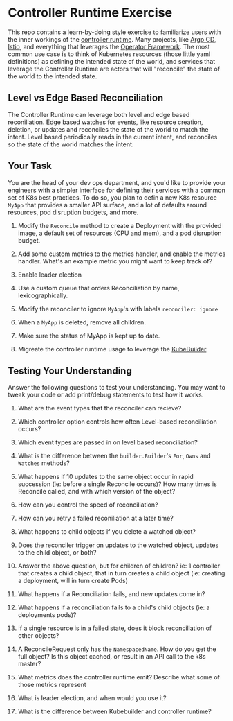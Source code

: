 # Controller Runtime Exercise

This repo contains a learn-by-doing style exercise to familiarize users with the inner workings of the [controller runtime](https://github.com/kubernetes-sigs/controller-runtime). Many projects, like [Argo CD](https://github.com/argoproj/argo-cd), [Istio](https://github.com/istio/istio), and everything that leverages the [Operator Framework](https://operatorframework.io/). The most common use case is to think of Kubernetes resources (those little yaml definitions) as defining the intended state of the world, and services that leverage the Controller Runtime are actors that will "reconcile" the state of the world to the intended state.

## Level vs Edge Based Reconciliation

The Controller Runtime can leverage both level and edge based reconiliation. Edge based watches for events, like resource creation, deletion, or updates and reconciles the state of the world to match the intent. Level based periodically reads in the current intent, and reconciles so the state of the world matches the intent.

## Your Task

You are the head of your dev ops department, and you'd like to provide your engineers with a simpler interface for defining their services with a common set of K8s best practices. To do so, you plan to defin a new K8s resource `MyApp` that provides a smaller API surface, and a lot of defaults around resources, pod disruption budgets, and more.

1. Modify the `Reconcile` method to create a Deployment with the provided image, a default set of resources (CPU and mem), and a pod disruption budget.

1. Add some custom metrics to the metrics handler, and enable the metrics handler. What's an example metric you might want to keep track of?

1. Enable leader election

1. Use a custom queue that orders Reconciliation by name, lexicographically.

1. Modify the reconciler to ignore `MyApp`'s with labels `reconciler: ignore`

1. When a `MyApp` is deleted, remove all children.

1. Make sure the status of MyApp is kept up to date.

1. Migreate the controller runtime usage to leverage the [KubeBuilder](https://github.com/kubernetes-sigs/kubebuilder-declarative-pattern)

## Testing Your Understanding

Answer the following questions to test your understanding. You may want to tweak your code or add print/debug statements to test how it works.

1. What are the event types that the reconciler can recieve?

1. Which controller option controls how often Level-based reconciliation occurs? 

1. Which event types are passed in on level based reconciliation?

1. What is the difference between the `builder.Builder`'s `For`, `Owns` and `Watches` methods?

1. What happens if 10 updates to the same object occur in rapid succession (ie: before a single Reconcile occurs)? How many times is Reconcile called, and with which version of the object?

1. How can you control the speed of reconciliation?

1. How can you retry a failed reconiliation at a later time?

1. What happens to child objects if you delete a watched object?

1. Does the reconciler trigger on updates to the watched object, updates to the child object, or both?

1. Answer the above question, but for children of children? ie: 1 controller that creates a child object, that in turn creates a child object (ie: creating a deployment, will in turn create Pods)

1. What happens if a Reconciliation fails, and new updates come in?

1. What happens if a reconciliation fails to a child's child objects (ie: a deployments pods)?

1. If a single resource is in a failed state, does it block reconciliation of other objects?

1. A ReconcileRequest only has the `NamespacedName`. How do you get the full object? Is this object cached, or result in an API call to the k8s master?

1. What metrics does the controller runtime emit? Describe what some of those metrics represent

1. What is leader election, and when would you use it?

1. What is the difference between Kubebuilder and controller runtime?